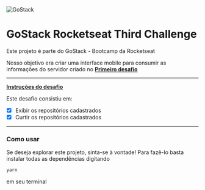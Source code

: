 <img alt="GoStack" src="https://storage.googleapis.com/golden-wind/bootcamp-gostack/header-desafios.png" />

# GoStack Rocketseat Third Challenge
Este projeto é parte do GoStack - Bootcamp da Rocketseat

Nosso objetivo era criar uma interface mobile para consumir as informações do servidor criado no **[Primeiro desafio](https://github.com/CmoratoJ/gostack-rocketseat-first-challenge)**

---

**[Instruções do desafio](https://github.com/Rocketseat/bootcamp-gostack-desafios/tree/master/desafio-conceitos-react-native)**

Este desafio consistiu em:
- [x] Exibir os repositórios cadastrados
- [x] Curtir os repositórios cadastrados

---

### Como usar
Se deseja explorar este projeto, sinta-se à vontade! Para fazê-lo
basta instalar todas as dependências digitando

```bash
yarn
```
em seu terminal